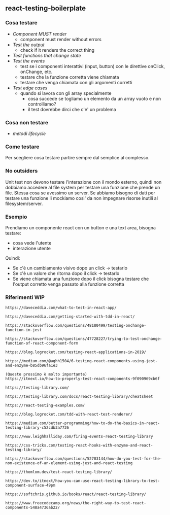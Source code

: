 ## react-testing-boilerplate
### Cosa testare

- _Component MUST render_
  - component must render without errors
- _Test the output_
  - check if it renders the correct thing
- _Test functions that change state_
- _Test the events_
  - test se i componenti interattivi (input, button) con le direttive onClick, onChange, etc.
  - testare che la funzione corretta viene chiamata
  - testare che venga chiamata con gli argomenti corretti
- _Test edge cases_
  - quando si lavora con gli array specialmente
    - cosa succede se togliamo un elemento da un array vuoto e non controlliamo?
    - il test dovrebbe dirci che c'e' un problema

### Cosa non testare

- _metodi lifecycle_

### Come testare

Per scegliere cosa testare partire sempre dal semplice al complesso.

### No outsiders

Unit test non devono testare l'interazione con il mondo esterno, quindi non dobbiamo accedere al file system per testare una funzione che prende un file. Stessa cosa se avessimo un server. Se abbiamo bisogno di dati per testare una funzione li mockiamo cosi' da non impegnare risorse inutili al filesystem/server.

### Esempio

Prendiamo un componente react con un button e una text area, bisogna testare:

- cosa vede l'utente
- interazione utente

Quindi:

- Se c'è un cambiamento visivo dopo un click -> testarlo
- Se c'è un valore che ritorna dopo il click -> testarlo
- Se viene chiamata una funzione dopo il click bisogna testare che l'output corretto venga passato alla funzione corretta

### Riferimenti WIP

```
https://daveceddia.com/what-to-test-in-react-app/

https://daveceddia.com/getting-started-with-tdd-in-react/

https://stackoverflow.com/questions/48180499/testing-onchange-function-in-jest

https://stackoverflow.com/questions/47728227/trying-to-test-onchange-function-of-react-component-form

https://blog.logrocket.com/testing-react-applications-in-2019/

https://medium.com/@aghh1504/6-testing-react-components-using-jest-and-enzyme-b85db96fa1e3

(Questo prossimo è molto importante)
https://itnext.io/how-to-properly-test-react-components-9f090969cb6f

https://testing-library.com/

https://testing-library.com/docs/react-testing-library/cheatsheet

https://react-testing-examples.com/

https://blog.logrocket.com/tdd-with-react-test-renderer/

https://medium.com/better-programming/how-to-do-the-basics-in-react-testing-library-c52cdb3a7726

https://www.leighhalliday.com/firing-events-react-testing-library

https://css-tricks.com/testing-react-hooks-with-enzyme-and-react-testing-library/

https://stackoverflow.com/questions/52783144/how-do-you-test-for-the-non-existence-of-an-element-using-jest-and-react-testing

https://thomlom.dev/test-react-testing-library/

https://dev.to/itnext/how-you-can-use-react-testing-library-to-test-component-surface-49pm

https://softchris.github.io/books/react/react-testing-library/

https://www.freecodecamp.org/news/the-right-way-to-test-react-components-548a4736ab22/

```

